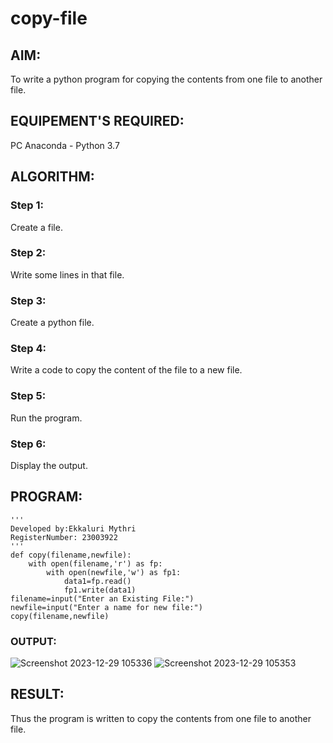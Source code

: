 # copy-file
## AIM:
To write a python program for copying the contents from one file to another file.
## EQUIPEMENT'S REQUIRED: 
PC
Anaconda - Python 3.7
## ALGORITHM: 
### Step 1:
Create a file.
### Step 2: 
Write some lines in that file. 
### Step 3: 
Create a python file.
### Step 4:  
Write a code to copy the content of the file to a new file.
### Step 5: 
Run the program.
### Step 6: 
Display the output.
## PROGRAM:
```
'''
Developed by:Ekkaluri Mythri
RegisterNumber: 23003922
'''
def copy(filename,newfile):
    with open(filename,'r') as fp:
        with open(newfile,'w') as fp1:
            data1=fp.read()
            fp1.write(data1)
filename=input("Enter an Existing File:")
newfile=input("Enter a name for new file:")
copy(filename,newfile)
```
### OUTPUT:
![Screenshot 2023-12-29 105336](https://github.com/mythriekkaluri2005/copy-file/assets/150231422/ee84d4d2-9a06-45ab-bc25-57e347131fc1)
![Screenshot 2023-12-29 105353](https://github.com/mythriekkaluri2005/copy-file/assets/150231422/6cfb0016-5fd0-43ec-8124-fad1874ebef2)



## RESULT:
Thus the program is written to copy the contents from one file to another file.
